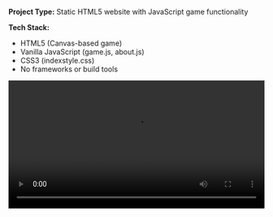 **Project Type:** Static HTML5 website with JavaScript game functionality

**Tech Stack:**
- HTML5 (Canvas-based game)
- Vanilla JavaScript (game.js, about.js)
- CSS3 (indexstyle.css)
- No frameworks or build tools

<video width="100%" controls>
  <source src="html5fun.mp4" type="video/mp4">
  Your browser does not support the video tag.
</video>
